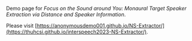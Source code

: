 Demo page for *Focus on the Sound around You: Monaural Target Speaker Extraction via Distance and Speaker Information*. 

Please visit [https://anonymousdemo001.github.io/NS-Extractor/](https://thuhcsi.github.io/interspeech2023-NS-Extractor/).

